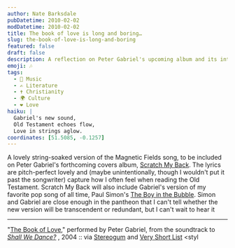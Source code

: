 ```yaml
---
author: Nate Barksdale
pubDatetime: 2010-02-02
modDatetime: 2010-02-02
title: The book of love is long and boring…
slug: the-book-of-love-is-long-and-boring
featured: false
draft: false
description: A reflection on Peter Gabriel's upcoming album and its interpretation of beloved songs, highlighting the emotions they evoke.
emoji: 🎶
tags:
  - 🎵 Music
  - ✍️ Literature
  - ✝️ Christianity
  - 🌍 Culture
  - ❤️ Love
haiku: |
  Gabriel's new sound,  
  Old Testament echoes flow,  
  Love in strings aglow.
coordinates: [51.5085, -0.1257]
---
```


A lovely string-soaked version of the Magnetic Fields song, to be included on Peter Gabriel's forthcoming covers album, [Scratch My Back](https://www.google.com/search?q=%22Scratch%20My%20Back%22%20stereogum.com). The lyrics are pitch-perfect lovely and (maybe unintentionally, though I wouldn't put it past the songwriter) capture how I often feel when reading the Old Testament. Scratch My Back will also include Gabriel's version of my favorite pop song of all time, Paul Simon's [The Boy in the Bubble](http://www.youtube.com/watch?v=GykbnvufIZE). Simon and Gabriel are close enough in the pantheon that I can't tell whether the new version will be transcendent or redundant, but I can't wait to hear it

---

"[The Book of Love](http://web.archive.org/web/20100201153424/http://stereogum.com/archives/video/peter_gabriels_scratch_my_back_features_arcade_fir_098101.html)," performed by Peter Gabriel, from the soundtrack to _[Shall We Dance?](https://www.google.com/search?q=%22Shall%20We%20Dance%3F%22%20imdb.com)_ , 2004 :: via [Stereogum](http://web.archive.org/web/20100201153424/http://stereogum.com/archives/video/peter_gabriels_scratch_my_back_features_arcade_fir_098101.html) and [Very Short List](https://www.google.com/search?q=%22Very%20Short%20List%22%20veryshortlist.com) <styl
